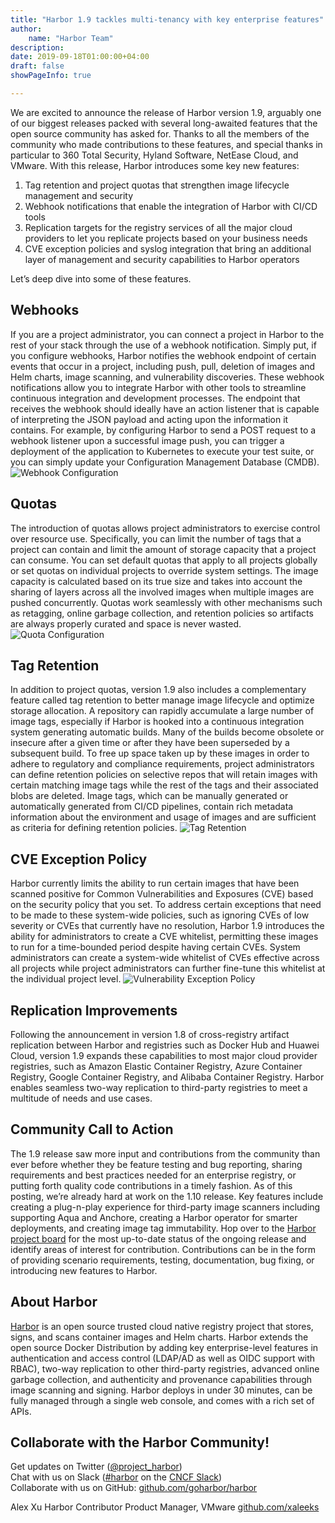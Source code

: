 ```yaml
---
title: "Harbor 1.9 tackles multi-tenancy with key enterprise features"
author:
    name: "Harbor Team"
description:
date: 2019-09-18T01:00:00+04:00
draft: false
showPageInfo: true

---
```


We are excited to announce the release of Harbor version 1.9, arguably one of our biggest releases packed with several long-awaited features that the open source community has asked for. Thanks to all the members of the community who made contributions to these features, and special thanks in particular to 360 Total Security, Hyland Software, NetEase Cloud, and VMware. With this release, Harbor introduces some key new features:
1. Tag retention and project quotas that strengthen image lifecycle management and security 
2. Webhook notifications that enable the integration of Harbor with CI/CD tools
3. Replication targets for the registry services of all the major cloud providers to let you replicate projects based on your business needs
4. CVE exception policies and syslog integration that bring an additional layer of management and security capabilities to Harbor operators  

Let’s deep dive into some of these features.   

## Webhooks
If you are a project administrator, you can connect a project in Harbor to the rest of your stack through the use of a webhook notification.  Simply put, if you configure webhooks, Harbor notifies the webhook endpoint of certain events that occur in a project, including push, pull, deletion of images and Helm charts, image scanning, and vulnerability discoveries. These webhook notifications allow you to integrate Harbor with other tools to streamline continuous integration and development processes.  The endpoint that receives the webhook should ideally have an action listener that is capable of interpreting the JSON payload and acting upon the information it contains.  For example, by configuring Harbor to send a POST request to a webhook listener upon a successful image push, you can trigger a deployment of the application to Kubernetes to execute your test suite, or you can simply update your Configuration Management Database (CMDB).  
![Webhook Configuration](/harbor1.9_images/webhooks.png)

## Quotas
The introduction of quotas allows project administrators to exercise control over resource use.  Specifically, you can limit the number of tags that a project can contain and limit the amount of storage capacity that a project can consume. You can set default quotas that apply to all projects globally or set quotas on individual projects to override system settings.  The image capacity is calculated based on its true size and takes into account the sharing of layers across all the involved images when multiple images are pushed concurrently.   Quotas work seamlessly with other mechanisms such as retagging, online garbage collection, and retention policies so artifacts are always properly curated and space is never wasted. 
![Quota Configuration](/harbor1.9_images/project_quotas.png)

## Tag Retention
In addition to project quotas, version 1.9 also includes a complementary feature called tag retention to better manage image lifecycle and optimize storage allocation.  A repository can rapidly accumulate a large number of image tags, especially if Harbor is hooked into a continuous integration system generating automatic builds. Many of the builds become obsolete or insecure after a given time or after they have been superseded by a subsequent build.  To free up space taken up by these images in order to adhere to regulatory and compliance requirements, project administrators can define retention policies on selective repos that will retain images with certain matching image tags while the rest of the tags and their associated blobs are deleted.  Image tags, which can be  manually generated or automatically generated from CI/CD pipelines, contain rich metadata information about the environment and usage of images and are sufficient as criteria for defining retention policies. 
![Tag Retention](/harbor1.9_images/tag_retention.png)

## CVE Exception Policy
Harbor currently limits the ability to run certain images that have been scanned positive for Common Vulnerabilities and Exposures (CVE) based on the security policy that you set.  To address certain exceptions that need to be made to these system-wide policies, such as ignoring CVEs of low severity or CVEs that currently have no resolution, Harbor 1.9 introduces the ability for administrators to create a CVE whitelist, permitting these images to run for a time-bounded period despite having certain CVEs.  System administrators can create a system-wide whitelist of CVEs effective across all projects while project administrators can further fine-tune this whitelist at the individual project level.
![Vulnerability Exception Policy](/harbor1.9_images/cve_exception_policy.png)

## Replication Improvements
Following the announcement in version 1.8 of cross-registry artifact replication between Harbor and registries such as Docker Hub and Huawei Cloud, version 1.9 expands these capabilities to most major cloud provider registries, such as Amazon Elastic Container Registry, Azure Container Registry, Google Container Registry, and Alibaba Container Registry.  Harbor enables seamless two-way replication to third-party registries to meet a multitude of needs and use cases.  

## Community Call to Action
The 1.9 release saw more input and contributions from the community than ever before whether they be feature testing and bug reporting, sharing requirements and best practices needed for an enterprise registry, or putting forth quality code contributions in a timely fashion.  As of this posting, we’re already hard at work on the 1.10 release. Key features include creating a plug-n-play experience for third-party image scanners including supporting Aqua and Anchore, creating a Harbor operator for smarter deployments, and creating image tag immutability.  Hop over to the [Harbor project board](http://github.com/orgs/goharbor/projects/1) for the most up-to-date status of the ongoing release and identify areas of interest for contribution. Contributions can be in the form of providing scenario requirements, testing, documentation, bug fixing, or introducing new features to Harbor.

## About Harbor
[Harbor](http://github.com/goharbor/harbor) is an open source trusted cloud native registry project that stores, signs, and scans container images and Helm charts. Harbor extends the open source Docker Distribution by adding key enterprise-level features in authentication and access control (LDAP/AD as well as OIDC support with RBAC), two-way replication to other third-party registries, advanced online garbage collection, and authenticity and provenance capabilities through image scanning and signing.  Harbor deploys in under 30 minutes, can be fully managed through a single web console, and comes with a rich set of APIs.

## Collaborate with the Harbor Community!
Get updates on Twitter ([@project_harbor](https://twitter.com/project_harbor))  
Chat with us on Slack ([#harbor](https://cloud-native.slack.com/messages/harbor) on the [CNCF Slack](https://slack.cncf.io/))  
Collaborate with us on GitHub: [github.com/goharbor/harbor](https://github.com/goharbor/harbor)

Alex Xu
Harbor Contributor
Product Manager, VMware
[github.com/xaleeks](http://github.com/xaleeks)
